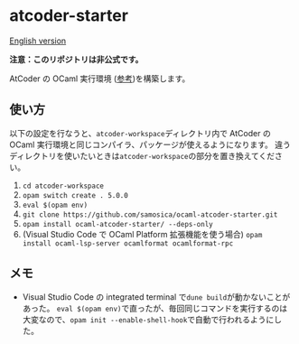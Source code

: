 # atcoder-starter

[English version](README.en.md)

**注意：このリポジトリは非公式です。**

AtCoder の OCaml 実行環境 ([参考](https://img.atcoder.jp/file/language-update/language-list.html))を構築します。

## 使い方

以下の設定を行なうと、`atcoder-workspace`ディレクトリ内で AtCoder の OCaml 実行環境と同じコンパイラ、パッケージが使えるようになります。
違うディレクトリを使いたいときは`atcoder-workspace`の部分を置き換えてください。

1. `cd atcoder-workspace`
2. `opam switch create . 5.0.0`
3. `eval $(opam env)`
4. `git clone https://github.com/samosica/ocaml-atcoder-starter.git`
5. `opam install ocaml-atcoder-starter/ --deps-only`
    <!-- markdownlint-disable-next-line MD013 -->
6. (Visual Studio Code で OCaml Platform 拡張機能を使う場合) `opam install ocaml-lsp-server ocamlformat ocamlformat-rpc`

## メモ

- Visual Studio Code の integrated terminal で`dune build`が動かないことがあった。
  `eval $(opam env)`で直ったが、毎回同じコマンドを実行するのは大変なので、`opam init --enable-shell-hook`で自動で行われるようにした。

